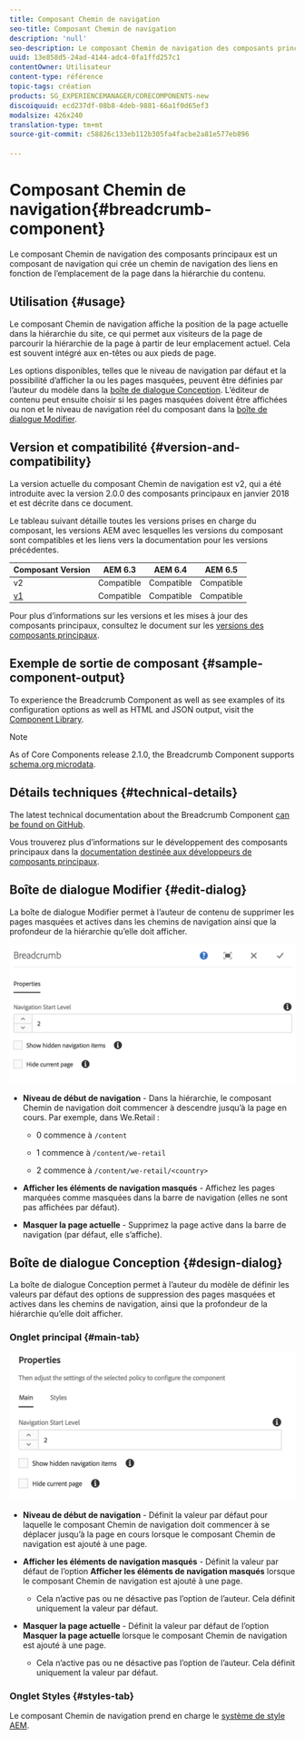 ```yaml
---
title: Composant Chemin de navigation
seo-title: Composant Chemin de navigation
description: 'null'
seo-description: Le composant Chemin de navigation des composants principaux est un composant de navigation qui crée un chemin de navigation des liens en fonction de l’emplacement de la page dans la hiérarchie du contenu.
uuid: 13e858d5-24ad-4144-adc4-0fa1ffd257c1
contentOwner: Utilisateur
content-type: référence
topic-tags: création
products: SG_EXPERIENCEMANAGER/CORECOMPONENTS-new
discoiquuid: ecd237df-08b8-4deb-9881-66a1f0d65ef3
modalsize: 426x240
translation-type: tm+mt
source-git-commit: c58826c133eb112b305fa4facbe2a81e577eb896

---
```



# Composant Chemin de navigation{#breadcrumb-component}

Le composant Chemin de navigation des composants principaux est un composant de navigation qui crée un chemin de navigation des liens en fonction de l’emplacement de la page dans la hiérarchie du contenu.

## Utilisation {#usage}

Le composant Chemin de navigation affiche la position de la page actuelle dans la hiérarchie du site, ce qui permet aux visiteurs de la page de parcourir la hiérarchie de la page à partir de leur emplacement actuel. Cela est souvent intégré aux en-têtes ou aux pieds de page.

Les options disponibles, telles que le niveau de navigation par défaut et la possibilité d’afficher la ou les pages masquées, peuvent être définies par l’auteur du modèle dans la [boîte de dialogue Conception](#design-dialog). L’éditeur de contenu peut ensuite choisir si les pages masquées doivent être affichées ou non et le niveau de navigation réel du composant dans la [boîte de dialogue Modifier](#edit-dialog).

## Version et compatibilité {#version-and-compatibility}

La version actuelle du composant Chemin de navigation est v2, qui a été introduite avec la version 2.0.0 des composants principaux en janvier 2018 et est décrite dans ce document.

Le tableau suivant détaille toutes les versions prises en charge du composant, les versions AEM avec lesquelles les versions du composant sont compatibles et les liens vers la documentation pour les versions précédentes.

| Composant Version | AEM 6.3 | AEM 6.4 | AEM 6.5 |
|--- |--- |--- |--- |
| v2 | Compatible | Compatible | Compatible |
| [v1](breadcrumb-v1.md) | Compatible | Compatible | Compatible |

Pour plus d’informations sur les versions et les mises à jour des composants principaux, consultez le document sur les [versions des composants principaux](versions.md).

## Exemple de sortie de composant {#sample-component-output}

To experience the Breadcrumb Component as well as see examples of its configuration options as well as HTML and JSON output, visit the [Component Library](http://opensource.adobe.com/aem-core-wcm-components/library/breadcrumb.html).

>[!NOTE]
>
>As of Core Components release 2.1.0, the Breadcrumb Component supports [schema.org microdata](https://schema.org/BreadcrumbList).

## Détails techniques {#technical-details}

The latest technical documentation about the Breadcrumb Component [can be found on GitHub](https://github.com/adobe/aem-core-wcm-components/blob/master/content/src/content/jcr_root/apps/core/wcm/components/breadcrumb/v2/breadcrumb).

Vous trouverez plus d’informations sur le développement des composants principaux dans la [documentation destinée aux développeurs de composants principaux](developing.md).

## Boîte de dialogue Modifier {#edit-dialog}

La boîte de dialogue Modifier permet à l’auteur de contenu de supprimer les pages masquées et actives dans les chemins de navigation ainsi que la profondeur de la hiérarchie qu’elle doit afficher.

![](assets/screen_shot_2018-01-12at124250.png)

* **Niveau de début de navigation** - Dans la hiérarchie, le composant Chemin de navigation doit commencer à descendre jusqu’à la page en cours. Par exemple, dans We.Retail :

   * 0 commence à `/content`

   * 1 commence à `/content/we-retail`
   * 2 commence à `/content/we-retail/<country>`

* **Afficher les éléments de navigation masqués** - Affichez les pages marquées comme masquées dans la barre de navigation (elles ne sont pas affichées par défaut).
* **Masquer la page actuelle** - Supprimez la page active dans la barre de navigation (par défaut, elle s’affiche).

## Boîte de dialogue Conception {#design-dialog}

La boîte de dialogue Conception permet à l’auteur du modèle de définir les valeurs par défaut des options de suppression des pages masquées et actives dans les chemins de navigation, ainsi que la profondeur de la hiérarchie qu’elle doit afficher.

### Onglet principal {#main-tab}

![](assets/screen_shot_2018-01-12at124437.png)

* **Niveau de début de navigation** - Définit la valeur par défaut pour laquelle le composant Chemin de navigation doit commencer à se déplacer jusqu’à la page en cours lorsque le composant Chemin de navigation est ajouté à une page.
* **Afficher les éléments de navigation masqués** - Définit la valeur par défaut de l’option **Afficher les éléments de navigation masqués** lorsque le composant Chemin de navigation est ajouté à une page.

   * Cela n’active pas ou ne désactive pas l’option de l’auteur. Cela définit uniquement la valeur par défaut.

* **Masquer la page actuelle** - Définit la valeur par défaut de l’option **Masquer la page actuelle** lorsque le composant Chemin de navigation est ajouté à une page.

   * Cela n’active pas ou ne désactive pas l’option de l’auteur. Cela définit uniquement la valeur par défaut.

### Onglet Styles {#styles-tab}

Le composant Chemin de navigation prend en charge le [système de style AEM](authoring.md#component-styling).